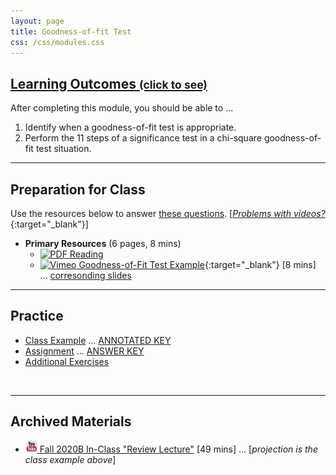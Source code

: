 ```yaml
---
layout: page
title: Goodness-of-fit Test
css: /css/modules.css
---
```


<div class="panel-group-ILOs">
  <div class="panel panel-default">
    <div class="panel-heading">
      <h2 class="panel-title">
        <a data-toggle="collapse" href="#ILOs">Learning Outcomes <small>(click to see)</small></a>
      </h2>
    </div>
    <div id="ILOs" class="panel-collapse collapse">
      <div class="panel-body">

<p>After completing this module, you should be able to ...</p>

<ol>
  <li>Identify when a goodness-of-fit test is appropriate.</li>
  <li>Perform the 11 steps of a significance test in a chi-square goodness-of-fit test situation.</li>
</ol>
      </div>
    </div>
  </div>
</div>

----

## Preparation for Class

Use the resources below to answer [these questions](Prep/GOFTest). [[*Problems with videos?*](../resources/FAQs/videos){:target="_blank"}]

* **Primary Resources** (6 pages, 8 mins)
  * [![PDF](../img/pdf.png) Reading](book/Goodness-of-Fit.pdf)
  * [![Vimeo](../img/dhovid.png) Goodness-of-Fit Test Example](https://vimeo.com/user45324800/goftest-ex1){:target="_blank"} [8 mins] ... [corresonding slides](PPT/GOFTest_PPT.pptx)

----

## Practice

* [Class Example](CE/GOFTest_CExmpl) ... [ANNOTATED KEY](CE/KEY_GOFTest_CExmpl)
* [Assignment](CE/GOFTest_CE1) ... [ANSWER KEY](CE/KEY_GOFTest_CE)
* [Additional Exercises](CE/GOFTest_CE2)

&nbsp;

----

## Archived Materials

* [![YouTube](../img/youtube.png) Fall 2020B In-Class "Review Lecture"](https://youtu.be/sS3hhJU4FNA) [49 mins] ... [*projection is the class example above*]

<!----
* [Old Lecture Slides](PPT/GOFTest_PPT_old.pptx)
--->
